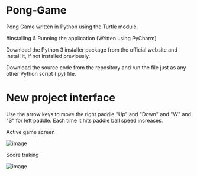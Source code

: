# Pong-Game
Pong Game written in Python using the Turtle module.

#Installing & Running the application (Written using PyCharm)

Download the Python 3 installer package from the official website and install it, if not installed previously.

Download the source code from the repository and run the file just as any other Python script (.py) file.

# New project interface 

Use the arrow keys to move the right paddle "Up" and "Down" and "W" and "S" for left paddle. Each time it hits paddle ball speed increases.

Active game screen

![image](https://user-images.githubusercontent.com/120349975/207212772-c2e0b05a-cb36-47d4-b896-fadc9c356d9e.png)

Score traking 

![image](https://user-images.githubusercontent.com/120349975/207213575-e2084f8e-5925-4080-9629-8228afd3963a.png)


